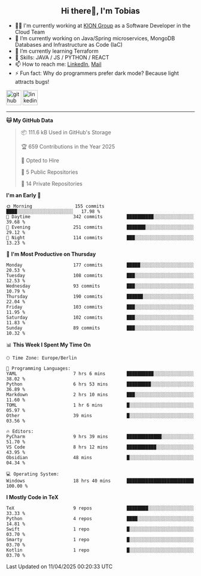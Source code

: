 <h2 align="center">Hi there👋, I'm Tobias</h2>

- 🧑‍💼 I'm currently working at [KION Group](https://www.kiongroup.com/) as a Software Developer in the Cloud Team
- 🔭 I’m currently working on Java/Spring microservices, MongoDB Databases and Infrastructure as Code (IaC)
- 🌱 I’m currently learning Terraform
- 💪 Skills: JAVA / JS / PYTHON / REACT
- 📫 How to reach me: [LinkedIn](https://www.linkedin.com/in/tgoetz), [Mail](mailto:mail@tobiasgoetz.com) 
- ⚡ Fun fact: Why do programmers prefer dark mode? Because light attracts bugs!

[<img src='https://cdn.jsdelivr.net/npm/simple-icons@3.0.1/icons/github.svg' alt='github' height='40'>](https://github.com/TobiasGoetz)  [<img src='https://cdn.jsdelivr.net/npm/simple-icons@3.0.1/icons/linkedin.svg' alt='linkedin' height='40'>](https://www.linkedin.com/in/tgoetz/)  

---

<!--START_SECTION:waka-->
**🐱 My GitHub Data** 

> 📦 111.6 kB Used in GitHub's Storage 
 > 
> 🏆 659 Contributions in the Year 2025
 > 
> 💼 Opted to Hire
 > 
> 📜 5 Public Repositories 
 > 
> 🔑 14 Private Repositories 
 > 
**I'm an Early 🐤** 

```text
🌞 Morning                155 commits         ████░░░░░░░░░░░░░░░░░░░░░   17.98 % 
🌆 Daytime                342 commits         ██████████░░░░░░░░░░░░░░░   39.68 % 
🌃 Evening                251 commits         ███████░░░░░░░░░░░░░░░░░░   29.12 % 
🌙 Night                  114 commits         ███░░░░░░░░░░░░░░░░░░░░░░   13.23 % 
```
📅 **I'm Most Productive on Thursday** 

```text
Monday                   177 commits         █████░░░░░░░░░░░░░░░░░░░░   20.53 % 
Tuesday                  108 commits         ███░░░░░░░░░░░░░░░░░░░░░░   12.53 % 
Wednesday                93 commits          ███░░░░░░░░░░░░░░░░░░░░░░   10.79 % 
Thursday                 190 commits         ██████░░░░░░░░░░░░░░░░░░░   22.04 % 
Friday                   103 commits         ███░░░░░░░░░░░░░░░░░░░░░░   11.95 % 
Saturday                 102 commits         ███░░░░░░░░░░░░░░░░░░░░░░   11.83 % 
Sunday                   89 commits          ███░░░░░░░░░░░░░░░░░░░░░░   10.32 % 
```


📊 **This Week I Spent My Time On** 

```text
🕑︎ Time Zone: Europe/Berlin

💬 Programming Languages: 
YAML                     7 hrs 6 mins        ██████████░░░░░░░░░░░░░░░   38.02 % 
Python                   6 hrs 53 mins       █████████░░░░░░░░░░░░░░░░   36.89 % 
Markdown                 2 hrs 10 mins       ███░░░░░░░░░░░░░░░░░░░░░░   11.60 % 
TOML                     1 hr 6 mins         █░░░░░░░░░░░░░░░░░░░░░░░░   05.97 % 
Other                    39 mins             █░░░░░░░░░░░░░░░░░░░░░░░░   03.56 % 

🔥 Editors: 
PyCharm                  9 hrs 39 mins       █████████████░░░░░░░░░░░░   51.70 % 
VS Code                  8 hrs 12 mins       ███████████░░░░░░░░░░░░░░   43.95 % 
Obsidian                 48 mins             █░░░░░░░░░░░░░░░░░░░░░░░░   04.34 % 

💻 Operating System: 
Windows                  18 hrs 40 mins      █████████████████████████   100.00 % 
```

**I Mostly Code in TeX** 

```text
TeX                      9 repos             ████████░░░░░░░░░░░░░░░░░   33.33 % 
Python                   4 repos             ████░░░░░░░░░░░░░░░░░░░░░   14.81 % 
Swift                    1 repo              █░░░░░░░░░░░░░░░░░░░░░░░░   03.70 % 
Smarty                   1 repo              █░░░░░░░░░░░░░░░░░░░░░░░░   03.70 % 
Kotlin                   1 repo              █░░░░░░░░░░░░░░░░░░░░░░░░   03.70 % 
```




 Last Updated on 11/04/2025 00:20:33 UTC
<!--END_SECTION:waka-->

